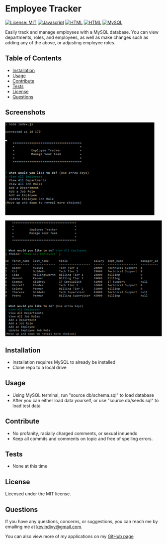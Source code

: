 
  # Employee Tracker 
  [![License: MIT](https://img.shields.io/badge/License-MIT-yellow.svg)](https://opensource.org/licenses/MIT)  [![Javascript](https://img.shields.io/badge/-Javascript-red)](https://shields.io/)  [![HTML](https://img.shields.io/badge/-ES6-yellow)](https://shields.io/)  [![HTML](https://img.shields.io/badge/-Node-lightgrey)](https://shields.io/) [![MySQL](https://img.shields.io/badge/-MySQL-blueviolet)](https://shields.io/)

  Easily track and manage employees with a MySQL database. You can view departments, roles, and employees, as well as make changes such as adding any of the above, or adjusting employee roles.

  ## Table of Contents

  * [Installation](#installation)
  * [Usage](#usage)
  * [Contribute](#contribute)
  * [Tests](#tests)
  * [License](#license)
  * [Questions](#questions)
  
  ## Screenshots
  ![Main Menu](./assets/screenshot1.png)
  
  ![Employee Table](./assets/screenshot2.png)
    
  ## Installation
  
  * Installation requires MySQL to already be installed
  * Clone repo to a local drive

  ## Usage
  
  * Using MySQL terminal, run "source db/schema.sql" to load database
  * After you can either load data yourself, or use "source db/seeds.sql" to load test data

  ## Contribute
  
  * No profanity, racially charged comments, or sexual innuendo
  * Keep all commits and comments on topic and free of spelling errors.

  ## Tests
  
  * None at this time

  ## License
  Licensed under the MIT license.

  ## Questions
  If you have any questions, concerns, or suggestions, you can reach me by emailing me at kevindivy@gmail.com. 
      
  You can also view more of my applications on my [GitHub page](https://github.com/kevin-ivy)
